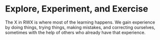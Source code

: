 # Explore, Experiment, and Exercise

The X in RWX is where most of the learning happens. We gain experience
by doing things, trying things, making mistakes, and correcting
ourselves, sometimes with the help of others who already have that
experience.



